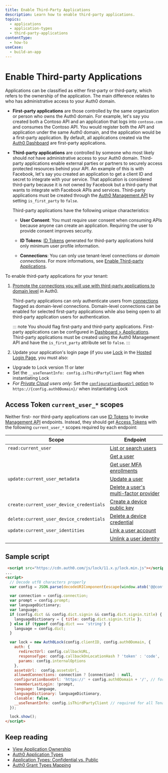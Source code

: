 ```yaml
---
title: Enable Third-Party Applications
description: Learn how to enable third-party applications.
topics:
  - applications
  - application-types
  - third-party-applications
contentType: 
  - how-to
useCase:
  - build-an-app
---
```

# Enable Third-party Applications

Applications can be classified as either first-party or third-party, which refers to the ownership of the application. The main difference relates to who has administrative access to your Auth0 domain.

- **First-party applications** are those controlled by the same organization or person who owns the Auth0 domain. For example, let's say you created both a Contoso API and an application that logs into `contoso.com` and consumes the Contoso API. You would register both the API and application under the same Auth0 domain, and the application would be a first-party application. By default, all applications created via the [Auth0 Dashboard](${manage_url}/#/applications) are first-party applications.

- **Third-party applications** are controlled by someone who most likely should *not* have administrative access to your Auth0 domain. Third-party applications enable external parties or partners to securely access protected resources behind your API. An example of this is with Facebook, let's say you created an application to get a client ID and secret to integrate with your service. That application is considered third-party because it is not owned by Facebook but a third-party that wants to integrate with Facebook APIs and services. Third-party applications must be created through the [Auth0 Management API](/api/management/v2#!/Clients/post_clients) by setting `is_first_party` to `false`.

  Third-party applications have the following unique characteristics:

  - **User Consent**: You must require user consent when consuming APIs because anyone can create an application. Requiring the user to provide consent improves security.

  - **ID Tokens**: [ID Tokens](/tokens/id-tokens) generated for third-party applications hold only minimum user profile information.

  - **Connections**: You can only use tenant-level connections or *domain connections*. For more informations, see [Enable Third-party Applications](/applications/guides/enable-third-party-apps).
  
To enable third-party applications for your tenant:

1. [Promote the connections you will use with third-party applications to domain level](/api/management/guides/connections/promote-connection-domain-level) in Auth0.

    Third-party applications can only authenticate users from [connections](/connections) flagged as domain-level connections. Domain-level connections can be enabled for selected first-party applications while also being open to all third-party application users for authentication.
    
    ::: note 
    You should flag first-party and third-party applications. First-party applications can be configured in [Dashboard > Applications](${manage_url}/#/applications). Third-party applications must be created using the Auth0 Management API and have the `is_first_party` attribute set to `false`.
    :::

2. Update your application's login page (if you use [Lock](/libraries/lock/v11) in the [Hosted Login Page](/hosted-pages/login), you must also:

  - Upgrade to Lock version 11 or later
  - Set the `__useTenantInfo: config.isThirdPartyClient` flag when instantiating Lock
  - *For [Private Cloud](/private-cloud) users only*: Set the [`configurationBaseUrl` option](https://github.com/auth0/lock#other-options) to `https://{config.auth0Domain}/` when instantiating Lock

## Access Token `current_user_*` scopes 

Neither first- nor third-party applications can use [ID Tokens](/tokens/id-tokens) to invoke [Management API](/api/management/v2) endpoints. Instead, they should get [Access Tokens](/api/management/v2/tokens) with the following `current_user_*` scopes required by each endpoint:

| Scope | Endpoint |
| - | - |
| `read:current_user` | [List or search users](/api/management/v2#!/Users/get_users) |
|  | [Get a user](/api/management/v2#!/Users/get_users_by_id) |
|  | [Get user MFA enrollments](/api/management/v2#!/Users/get_enrollments) |
| `update:current_user_metadata` | [Update a user](/api/management/v2#!/Users/patch_users_by_id) |
|  | [Delete a user's multi-factor provider](/api/management/v2#!/Users/delete_multifactor_by_provider) |
| `create:current_user_device_credentials` | [Create a device public key](/api/management/v2#!/Device_Credentials/post_device_credentials) |
| `delete:current_user_device_credentials` | [Delete a device credential](/api/management/v2#!/Device_Credentials/delete_device_credentials_by_id) |
| `update:current_user_identities` | [Link a user account](/api/management/v2#!/Users/post_identities) |
|  | [Unlink a user identity](/api/management/v2#!/Users/delete_user_identity_by_user_id) |

## Sample script

```html
 <script src="https://cdn.auth0.com/js/lock/11.x.y/lock.min.js"></script>
...
<script>
  // Decode utf8 characters properly
  var config = JSON.parse(decodeURIComponent(escape(window.atob('@@config@@'))));

  var connection = config.connection;
  var prompt = config.prompt;
  var languageDictionary;
  var language;
  if (config.dict && config.dict.signin && config.dict.signin.title) {
    languageDictionary = { title: config.dict.signin.title };
  } else if (typeof config.dict === 'string') {
    language = config.dict;
  }

  var lock = new Auth0Lock(config.clientID, config.auth0Domain, {
    auth: {
      redirectUrl: config.callbackURL,
      responseType: config.callbackOnLocationHash ? 'token' : 'code',
      params: config.internalOptions
    },
    assetsUrl:  config.assetsUrl,
    allowedConnections: connection ? [connection] : null,
    configurationBaseUrl: 'https://' + config.auth0Domain + '/', // for PSaaS only
    rememberLastLogin: !prompt,
    language: language,
    languageDictionary: languageDictionary,
    closable: false,
    __useTenantInfo: config.isThirdPartyClient // required for all Tenants
  });

  lock.show();
</script>
```

## Keep reading
* [View Application Ownership](/api/management/guides/applications/view-ownership)
* [Auth0 Application Types](/applications/concepts/app-types-auth0)
* [Application Types: Confidential vs. Public](/applications/concepts/app-types-confidential-public)
* [Auth0 Grant Types Mapping](/applications/reference/grant-types-auth0-mapping)
